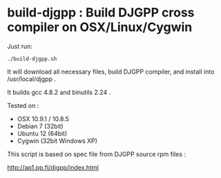 # build-djgpp : Build DJGPP cross compiler on OSX/Linux/Cygwin

Just run:

```
./build-djgpp.sh
```

It will download all necessary files, build DJGPP compiler, and install into /usr/local/djgpp .

It builds gcc 4.8.2 and binutils 2.24 .

Tested on :

* OSX 10.9.1 / 10.8.5
* Debian 7 (32bit)
* Ubuntu 12 (64bit)
* Cygwin (32bit Windows XP)


This script is based on spec file from DJGPP source rpm files :

<http://ap1.pp.fi/djgpp/index.html>
